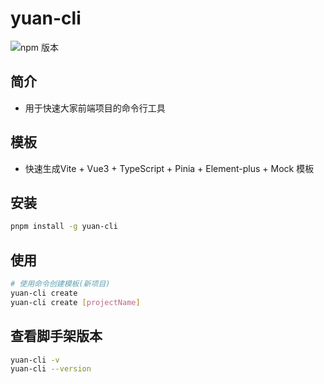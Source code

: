 # yuan-cli

![npm 版本](https://img.shields.io/badge/yuan-cli_v0.0.1-green)

## 简介

- 用于快速大家前端项目的命令行工具

## 模板

- 快速生成Vite + Vue3 + TypeScript + Pinia + Element-plus + Mock 模板

## 安装

```bash
pnpm install -g yuan-cli
```

## 使用

```bash
# 使用命令创建模板(新项目)
yuan-cli create
yuan-cli create [projectName]
```

## 查看脚手架版本

```bash
yuan-cli -v
yuan-cli --version
```
